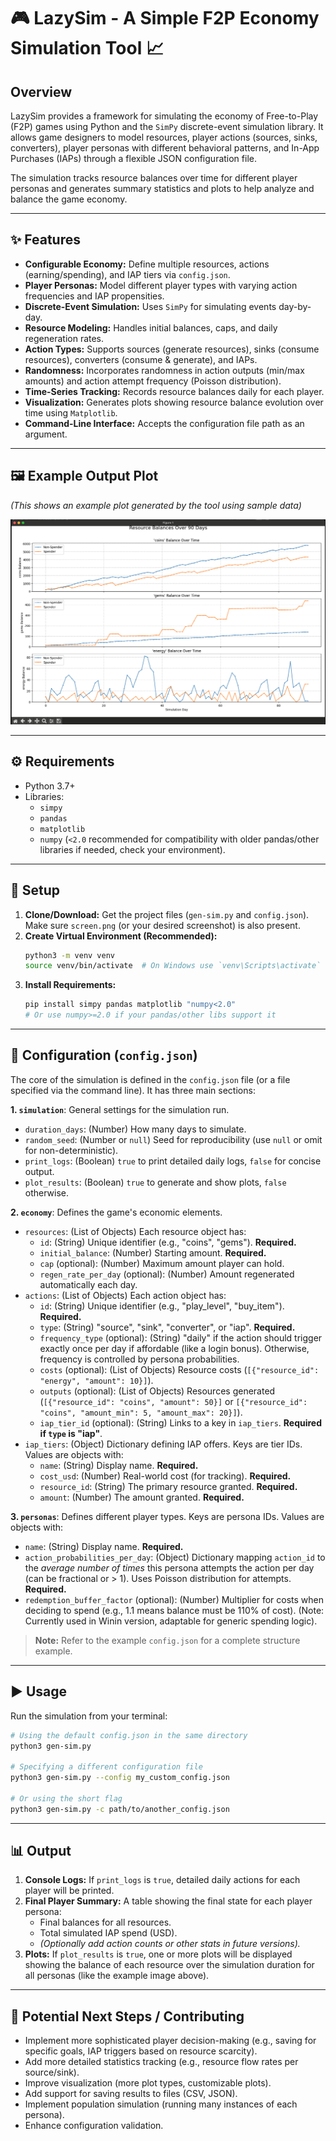 # 🎮 LazySim - A Simple F2P Economy Simulation Tool 📈

## Overview

LazySim provides a framework for simulating the economy of Free-to-Play (F2P) games using Python and the `SimPy` discrete-event simulation library. It allows game designers to model resources, player actions (sources, sinks, converters), player personas with different behavioral patterns, and In-App Purchases (IAPs) through a flexible JSON configuration file.

The simulation tracks resource balances over time for different player personas and generates summary statistics and plots to help analyze and balance the game economy.

---

## ✨ Features

* **Configurable Economy:** Define multiple resources, actions (earning/spending), and IAP tiers via `config.json`.
* **Player Personas:** Model different player types with varying action frequencies and IAP propensities.
* **Discrete-Event Simulation:** Uses `SimPy` for simulating events day-by-day.
* **Resource Modeling:** Handles initial balances, caps, and daily regeneration rates.
* **Action Types:** Supports sources (generate resources), sinks (consume resources), converters (consume & generate), and IAPs.
* **Randomness:** Incorporates randomness in action outputs (min/max amounts) and action attempt frequency (Poisson distribution).
* **Time-Series Tracking:** Records resource balances daily for each player.
* **Visualization:** Generates plots showing resource balance evolution over time using `Matplotlib`.
* **Command-Line Interface:** Accepts the configuration file path as an argument.

---

## 🖼️ Example Output Plot

*(This shows an example plot generated by the tool using sample data)*

![Example Simulation Output Plot](screen.png)

---

## ⚙️ Requirements

* Python 3.7+
* Libraries:
    * `simpy`
    * `pandas`
    * `matplotlib`
    * `numpy` (`<2.0` recommended for compatibility with older pandas/other libraries if needed, check your environment).

---

## 🚀 Setup

1.  **Clone/Download:** Get the project files (`gen-sim.py` and `config.json`). Make sure `screen.png` (or your desired screenshot) is also present.
2.  **Create Virtual Environment (Recommended):**
    ```bash
    python3 -m venv venv
    source venv/bin/activate  # On Windows use `venv\Scripts\activate`
    ```
3.  **Install Requirements:**
    ```bash
    pip install simpy pandas matplotlib "numpy<2.0"
    # Or use numpy>=2.0 if your pandas/other libs support it
    ```

---

## 🔧 Configuration (`config.json`)

The core of the simulation is defined in the `config.json` file (or a file specified via the command line). It has three main sections:

**1. `simulation`**: General settings for the simulation run.

* `duration_days`: (Number) How many days to simulate.
* `random_seed`: (Number or `null`) Seed for reproducibility (use `null` or omit for non-deterministic).
* `print_logs`: (Boolean) `true` to print detailed daily logs, `false` for concise output.
* `plot_results`: (Boolean) `true` to generate and show plots, `false` otherwise.

**2. `economy`**: Defines the game's economic elements.

* `resources`: (List of Objects) Each resource object has:
    * `id`: (String) Unique identifier (e.g., "coins", "gems"). **Required.**
    * `initial_balance`: (Number) Starting amount. **Required.**
    * `cap` (optional): (Number) Maximum amount player can hold.
    * `regen_rate_per_day` (optional): (Number) Amount regenerated automatically each day.
* `actions`: (List of Objects) Each action object has:
    * `id`: (String) Unique identifier (e.g., "play_level", "buy_item"). **Required.**
    * `type`: (String) "source", "sink", "converter", or "iap". **Required.**
    * `frequency_type` (optional): (String) "daily" if the action should trigger exactly once per day if affordable (like a login bonus). Otherwise, frequency is controlled by persona probabilities.
    * `costs` (optional): (List of Objects) Resource costs (`[{"resource_id": "energy", "amount": 10}]`).
    * `outputs` (optional): (List of Objects) Resources generated (`[{"resource_id": "coins", "amount": 50}]` or `[{"resource_id": "coins", "amount_min": 5, "amount_max": 20}]`).
    * `iap_tier_id` (optional): (String) Links to a key in `iap_tiers`. **Required if `type` is "iap"**.
* `iap_tiers`: (Object) Dictionary defining IAP offers. Keys are tier IDs. Values are objects with:
    * `name`: (String) Display name. **Required.**
    * `cost_usd`: (Number) Real-world cost (for tracking). **Required.**
    * `resource_id`: (String) The primary resource granted. **Required.**
    * `amount`: (Number) The amount granted. **Required.**

**3. `personas`**: Defines different player types. Keys are persona IDs. Values are objects with:

* `name`: (String) Display name. **Required.**
* `action_probabilities_per_day`: (Object) Dictionary mapping `action_id` to the *average number of times* this persona attempts the action per day (can be fractional or > 1). Uses Poisson distribution for attempts. **Required.**
* `redemption_buffer_factor` (optional): (Number) Multiplier for costs when deciding to spend (e.g., 1.1 means balance must be 110% of cost). (Note: Currently used in Winin version, adaptable for generic spending logic).

> **Note:** Refer to the example `config.json` for a complete structure example.

---

## ▶️ Usage

Run the simulation from your terminal:

```bash
# Using the default config.json in the same directory
python3 gen-sim.py

# Specifying a different configuration file
python3 gen-sim.py --config my_custom_config.json

# Or using the short flag
python3 gen-sim.py -c path/to/another_config.json
```

---

## 📊 Output

1.  **Console Logs:** If `print_logs` is `true`, detailed daily actions for each player will be printed.
2.  **Final Player Summary:** A table showing the final state for each player persona:
    * Final balances for all resources.
    * Total simulated IAP spend (USD).
    * *(Optionally add action counts or other stats in future versions).*
3.  **Plots:** If `plot_results` is `true`, one or more plots will be displayed showing the balance of each resource over the simulation duration for all personas (like the example image above).

---

## 🔮 Potential Next Steps / Contributing

* Implement more sophisticated player decision-making (e.g., saving for specific goals, IAP triggers based on resource scarcity).
* Add more detailed statistics tracking (e.g., resource flow rates per source/sink).
* Improve visualization (more plot types, customizable plots).
* Add support for saving results to files (CSV, JSON).
* Implement population simulation (running many instances of each persona).
* Enhance configuration validation.

